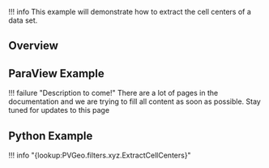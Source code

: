 !!! info
    This example will demonstrate how to extract the cell centers of a data set.

## Overview


## ParaView Example

!!! failure "Description to come!"
    There are a lot of pages in the documentation and we are trying to fill all content as soon as possible. Stay tuned for updates to this page


<!--- TODO --->

## Python Example

!!! info "{lookup:PVGeo.filters.xyz.ExtractCellCenters}"

<!---

```py
import numpy as np
import vtk
from vtk.numpy_interface import dataset_adapter as dsa
import PVGeo
from PVGeo.filters import ExtractCellCenters


```

TODO --->
